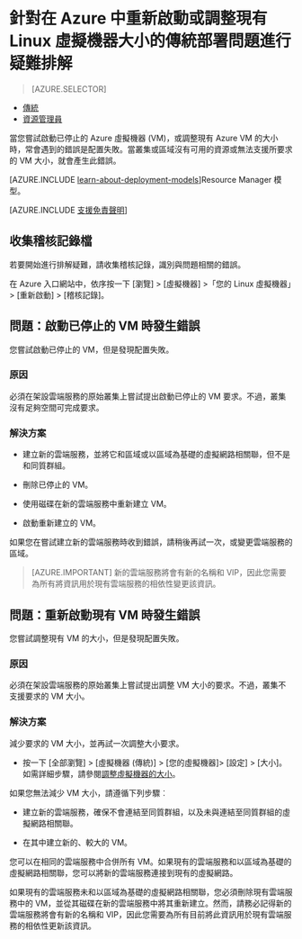 <properties
   pageTitle="VM 重新啟動或調整大小的問題 | Microsoft Azure"
   description="針對在 Azure 中重新啟動或調整現有 Linux 虛擬機器大小的傳統部署問題進行疑難排解"
   services="virtual-machines-linux"
   documentationCenter=""
   authors="Deland-Han"
   manager="felixwu"
   editor=""
   tags="top-support-issue"/>

<tags
   ms.service="virtual-machines-linux"
   ms.topic="article"
   ms.tgt_pltfrm="vm-linux"
   ms.workload="required"
   ms.date="05/12/2016"
   ms.devlang="na"
   ms.author="delhan"/>

# 針對在 Azure 中重新啟動或調整現有 Linux 虛擬機器大小的傳統部署問題進行疑難排解

> [AZURE.SELECTOR]
- [傳統](../articles/virtual-machines/virtual-machines-linux-classic-restart-resize-error-troubleshooting.md)
- [資源管理員](../articles/virtual-machines/virtual-machines-linux-restart-resize-error-troubleshooting.md)

當您嘗試啟動已停止的 Azure 虛擬機器 (VM)，或調整現有 Azure VM 的大小時，常會遇到的錯誤是配置失敗。當叢集或區域沒有可用的資源或無法支援所要求的 VM 大小，就會產生此錯誤。

[AZURE.INCLUDE [learn-about-deployment-models](../../includes/learn-about-deployment-models-classic-include.md)]Resource Manager 模型。

[AZURE.INCLUDE [支援免責聲明](../../includes/support-disclaimer.md)]

## 收集稽核記錄檔

若要開始進行排解疑難，請收集稽核記錄，識別與問題相關的錯誤。

在 Azure 入口網站中，依序按一下 [瀏覽] > [虛擬機器] >「您的 Linux 虛擬機器」> [重新啟動] > [稽核記錄]。

## 問題：啟動已停止的 VM 時發生錯誤

您嘗試啟動已停止的 VM，但是發現配置失敗。

### 原因

必須在架設雲端服務的原始叢集上嘗試提出啟動已停止的 VM 要求。不過，叢集沒有足夠空間可完成要求。

### 解決方案

* 建立新的雲端服務，並將它和區域或以區域為基礎的虛擬網路相關聯，但不是和同質群組。

* 刪除已停止的 VM。

* 使用磁碟在新的雲端服務中重新建立 VM。

* 啟動重新建立的 VM。

如果您在嘗試建立新的雲端服務時收到錯誤，請稍後再試一次，或變更雲端服務的區域。

> [AZURE.IMPORTANT] 新的雲端服務將會有新的名稱和 VIP，因此您需要為所有將資訊用於現有雲端服務的相依性變更該資訊。

## 問題：重新啟動現有 VM 時發生錯誤

您嘗試調整現有 VM 的大小，但是發現配置失敗。

### 原因

必須在架設雲端服務的原始叢集上嘗試提出調整 VM 大小的要求。不過，叢集不支援要求的 VM 大小。

### 解決方案

減少要求的 VM 大小，並再試一次調整大小要求。

* 按一下 [全部瀏覽] > [虛擬機器 (傳統)] > [您的虛擬機器]> [設定] > [大小]。如需詳細步驟，請參閱[調整虛擬機器的大小](https://msdn.microsoft.com/library/dn168976.aspx)。

如果您無法減少 VM 大小，請遵循下列步驟︰

  * 建立新的雲端服務，確保不會連結至同質群組，以及未與連結至同質群組的虛擬網路相關聯。

  * 在其中建立新的、較大的 VM。

您可以在相同的雲端服務中合併所有 VM。如果現有的雲端服務和以區域為基礎的虛擬網路相關聯，您可以將新的雲端服務連接到現有的虛擬網路。

如果現有的雲端服務未和以區域為基礎的虛擬網路相關聯，您必須刪除現有雲端服務中的 VM，並從其磁碟在新的雲端服務中將其重新建立。然而，請務必記得新的雲端服務將會有新的名稱和 VIP，因此您需要為所有目前將此資訊用於現有雲端服務的相依性更新該資訊。

<!---HONumber=AcomDC_0518_2016-->